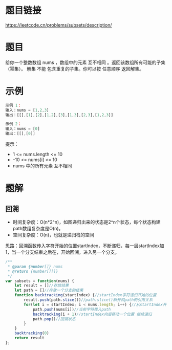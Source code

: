 
# 题目链接

https://leetcode.cn/problems/subsets/description/

# 题目

给你一个整数数组 nums ，数组中的元素 互不相同 。返回该数组所有可能的子集（幂集）。
解集 不能 包含重复的子集。你可以按 任意顺序 返回解集。

# 示例

```js
示例 1：
输入：nums = [1,2,3]
输出：[[],[1],[2],[1,2],[3],[1,3],[2,3],[1,2,3]]

示例 2：
输入：nums = [0]
输出：[[],[0]]
```

提示：

- 1 <= nums.length <= 10
- -10 <= nums[i] <= 10
- nums 中的所有元素 互不相同

# 题解

## 回溯

- 时间复杂度：O(n*2^n)，如图递归出来的状态是2^n个状态，每个状态构建path数组复杂度是O(n)。
- 空间复杂度：O(n)，也就是递归栈的空间

思路：回溯函数传入字符开始的位置startIndex，不断递归，每一层startIndex加1，当一个分支结束之后在，开始回溯，进入另一个分支。

```js
/**
 * @param {number[]} nums
 * @return {number[][]}
 */
var subsets = function(nums) {
    let result = []//存放结果
    let path = []//存放一个分支的结果
    function backtracking(startIndex) {//startIndex字符递归开始的位置
        result.push(path.slice())//path.slice()断开和path的引用关系
        for(let i = startIndex; i < nums.length; i++) {//从startIndex开始递归
            path.push(nums[i])//当前字符推入path
            backtracking(i + 1)//startIndex向后移动一个位置 继续递归
            path.pop()//回溯状态
        }
    }
    backtracking(0)
    return result
};
```
